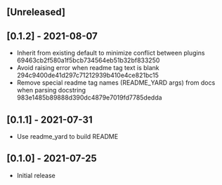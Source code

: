 ## [Unreleased]


## [0.1.2] - 2021-08-07

- Inherit from existing default to minimize conflict between plugins 69463cb2f580a1f5bcb734564eb51b32bf833250
- Avoid raising error when readme tag text is blank 294c9400de41d297c71212939b410e4ce821bc15
-  Remove special readme tag names (README_YARD args) from docs when parsing docstring 983e1485b89888d390dc4879e7019fd7785dedda


## [0.1.1] - 2021-07-31

- Use readme_yard to build README

## [0.1.0] - 2021-07-25

- Initial release
